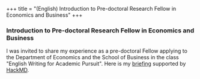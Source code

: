 +++
title = "(English) Introduction to Pre-doctoral Research Fellow in Economics and Business"
+++

### Introduction to Pre-doctoral Research Fellow in Economics and Business

I was invited to share my experience as a pre-doctoral Fellow applying to the Department of Economics 
and the School of Business in the class "English Writing for Academic Pursuit". 
Here is my [briefing](https://hackmd.io/@ujkuo/H1YxpPfws) supported by [HackMD](https://hackmd.io).
